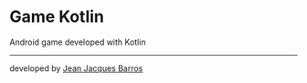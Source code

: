 # Game Kotlin

Android game developed with Kotlin

--- 
developed by [Jean Jacques Barros](https://github.com/jjeanjacques10)
